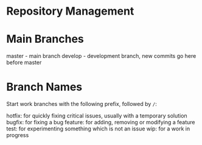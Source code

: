 <!---
SPDX-FileCopyrightText: © 2023 Alexandros Theodotou <alex@zrythm.org>
SPDX-License-Identifier: FSFAP
-->

Repository Management
=====================

# Main Branches

master - main branch
develop - development branch, new commits go here before master

# Branch Names

Start work branches with the following prefix, followed by `/`:

hotfix: for quickly fixing critical issues, usually with a temporary solution
bugfix: for fixing a bug
feature: for adding, removing or modifying a feature
test: for experimenting something which is not an issue
wip: for a work in progress

